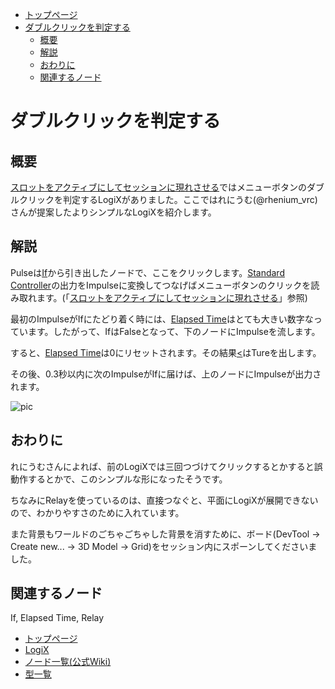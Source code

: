 <!-- NeosVR Techbook-->
- [トップページ](https://logix-educational-institute.github.io/NeosVRJP-Techbook/) 
- [ダブルクリックを判定する](#ダブルクリックを判定する)
  - [概要](#概要)
  - [解説](#解説)
  - [おわりに](#おわりに)
  - [関連するノード](#関連するノード)
  
  
# ダブルクリックを判定する

## 概要

[スロットをアクティブにしてセッションに現れさせる](SetSlotActiveSelf.md)ではメニューボタンのダブルクリックを判定するLogiXがありました。ここではれにうむ(@rhenium_vrc)さんが提案したよりシンプルなLogiXを紹介します。

## 解説

Pulseは[If](https://neosvrjp.memo.wiki/d/If)から引き出したノードで、ここをクリックします。[Standard Controller](https://neosvrjp.memo.wiki/d/Standard%20Controller)の出力をImpulseに変換してつなげばメニューボタンのクリックを読み取れます。(「[スロットをアクティブにしてセッションに現れさせる](SetSlotActiveSelf.md)」参照)

最初のImpulseがIfにたどり着く時には、[Elapsed Time](https://neosvrjp.memo.wiki/d/Elapsed%20Time)はとても大きい数字なっています。したがって、IfはFalseとなって、下のノードにImpulseを流します。

すると、[Elapsed Time](https://neosvrjp.memo.wiki/d/Elapsed%20Time)は0にリセットされます。その結果[<](https://neosvrjp.memo.wiki/d/%3c)はTureを出します。

その後、0.3秒以内に次のImpulseがIfに届けば、上のノードにImpulseが出力されます。

![pic](https://pbs.twimg.com/media/ETv-d4BUEAAdwzB?format=jpg&name=large "pic")

## おわりに
れにうむさんによれば、前のLogiXでは三回つづけてクリックするとかすると誤動作するとかで、このシンプルな形になったそうです。

ちなみにRelayを使っているのは、直接つなぐと、平面にLogiXが展開できないので、わかりやすさのために入れています。

また背景もワールドのごちゃごちゃした背景を消すために、ボード(DevTool → Create new... → 3D Model → Grid)をセッション内にスポーンしてくださいました。　

## 関連するノード
If, Elapsed Time, Relay

  
  
- [トップページ](https://logix-educational-institute.github.io/NeosVRJP-Techbook/)  
- [LogiX](https://logix-educational-institute.github.io/NeosVRJP-Techbook/tutorial/logix.html)  
- [ノード一覧(公式Wiki)](https://wiki.neos.com/LogiX/ja)  
- [型一覧](https://logix-educational-institute.github.io/NeosVRJP-Techbook/tutorial/datatype.html)  
  